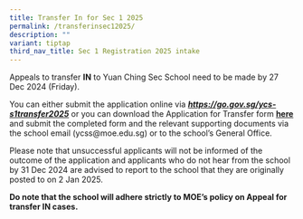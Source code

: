 ```yaml
---
title: Transfer In for Sec 1 2025
permalink: /transferinsec12025/
description: ""
variant: tiptap
third_nav_title: Sec 1 Registration 2025 intake
---
```

<p>Appeals to transfer&nbsp;<strong>IN</strong>&nbsp;to Yuan Ching Sec School
need to be made by 27 Dec 2024 (Friday).</p>
<p>You can either submit the application online via <strong><em><a href="https://go.gov.sg/ycs-s1transfer2025" rel="noopener noreferrer nofollow" target="_blank">https://go.gov.sg/ycs-s1transfer2025</a></em></strong><em> </em>or
you can download the Application for Transfer form&nbsp;<strong><a href="https://go.gov.sg/ycs-s1transfer2025-hardcopy" rel="noopener noreferrer nofollow" target="_blank">here</a></strong> and
submit the completed form and the relevant supporting documents via the
school email (<a rel="noopener noreferrer nofollow" target="_blank">ycss@moe.edu.sg</a>)
or to the school’s General Office.&nbsp;</p>
<p>Please note that unsuccessful applicants will not be informed of the outcome
of the application and applicants who do not hear from the school by 31
Dec 2024 are advised to report to the school that they are originally posted
to on 2 Jan 2025.</p>
<p><strong>Do note that the school will adhere strictly to MOE’s policy on Appeal for transfer IN cases.</strong>
</p>